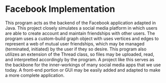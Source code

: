 # Facebook Implementation
This program acts as the backend of the Facebook application adapted in Java. 
This project closely simulates a social media platform in which users are 
able to create account and maintain friendships with other users. The program
uses a custom-build graph object with uses vertices and edges to represent 
a web of mutual user friendships, which may be managed (terminated, initiated)
by the user if they so desire. This program also utilizes an extension of the Thread
class, so files may be uploaded, read, and interpretted accordingly by the program.
A project like this serves as the backbone for the inner-workings of many 
social media apps that we use today. A front-end portion or GUI may be easily
added and adapted to make a more complete application.
